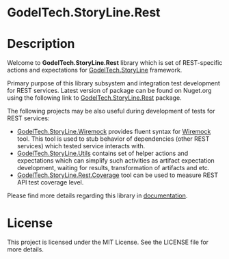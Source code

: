 # GodelTech.StoryLine.Rest
# Description
Welcome to **GodelTech.StoryLine.Rest** library which is set of REST-specific actions and expectations for [GodelTech.StoryLine](https://github.com/GodelTech/GodelTech.StoryLine/wiki) framework.

Primary purpose of this library subsystem and integration test development for REST services. Latest version of package can be found on Nuget.org using the following link to [GodelTech.StoryLine.Rest](https://www.nuget.org/packages/GodelTech.StoryLine.Rest/) package.

The following projects may be also useful during development of tests for REST services:
* [GodelTech.StoryLine.Wiremock](https://github.com/GodelTech/GodelTech.StoryLine.Wiremock) provides fluent syntax for [Wiremock](http://wiremock.org/) tool. This tool is used to stub behavior of dependencies (other REST services) which tested service interacts with.
* [GodelTech.StoryLine.Utils](https://github.com/GodelTech/GodelTech.StoryLine.Utils) contains set of helper actions and expectations which can simplify such activities as artifact expectation development, waiting for results, transformation of artifacts and etc.
* [GodelTech.StoryLine.Rest.Coverage](https://github.com/GodelTech/GodelTech.StoryLine.Rest.Coverage/) tool can be used to measure REST API test coverage level.

Please find more details regarding this library in [documentation](https://github.com/GodelTech/GodelTech.StoryLine.Rest/wiki).

# License
This project is licensed under the MIT License. See the LICENSE file for more details.